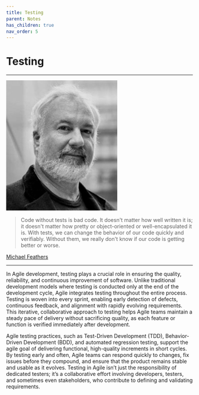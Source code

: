 ```yaml
---
title: Testing
parent: Notes
has_children: true
nav_order: 5
---
```


# Testing

<hr class="splash">

![Michael Feathers](../../images/people/michael_feathers.png)

<blockquote class="pretty"><span>
Code without tests is bad code. It doesn't matter how well written it is; it doesn't matter how pretty or object-oriented or well-encapsulated it is. With tests, we can change the behavior of our code quickly and verifiably. Without them, we really don't know if our code is getting better or worse.
</span></blockquote>
<p class="attribution"><a href="https://www.youtube.com/watch?v=y64abWxhWqo">Michael Feathers</a></p>

<hr class="splash">

In Agile development, testing plays a crucial role in ensuring the quality, reliability, and 
continuous improvement of software. Unlike traditional development models where testing is conducted 
only at the end of the development cycle, Agile integrates testing throughout the entire process. 
Testing is woven into every sprint, enabling early detection of defects, continuous feedback, and 
alignment with rapidly evolving requirements. This iterative, collaborative approach to testing 
helps Agile teams maintain a steady pace of delivery without sacrificing quality, as each feature 
or function is verified immediately after development.

Agile testing practices, such as Test-Driven Development (TDD), Behavior-Driven Development (BDD), 
and automated regression testing, support the agile goal of delivering functional, high-quality 
increments in short cycles. By testing early and often, Agile teams can respond quickly to changes, 
fix issues before they compound, and ensure that the product remains stable and usable as it 
evolves. Testing in Agile isn’t just the responsibility of dedicated testers; it’s a collaborative 
effort involving developers, testers, and sometimes even stakeholders, who contribute to defining 
and validating requirements.

